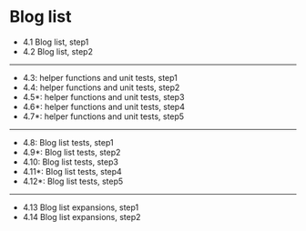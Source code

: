 # Blog list

- 4.1 Blog list, step1
- 4.2 Blog list, step2

---

- 4.3: helper functions and unit tests, step1
- 4.4: helper functions and unit tests, step2
- 4.5\*: helper functions and unit tests, step3
- 4.6\*: helper functions and unit tests, step4
- 4.7\*: helper functions and unit tests, step5

---

- 4.8: Blog list tests, step1
- 4.9\*: Blog list tests, step2
- 4.10: Blog list tests, step3
- 4.11\*: Blog list tests, step4
- 4.12\*: Blog list tests, step5

---

- 4.13 Blog list expansions, step1
- 4.14 Blog list expansions, step2

